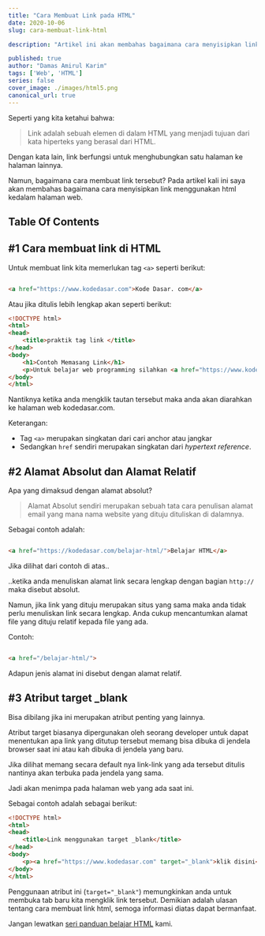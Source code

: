 ```yaml
---
title: "Cara Membuat Link pada HTML"
date: 2020-10-06
slug: cara-membuat-link-html

description: "Artikel ini akan membahas bagaimana cara menyisipkan link menggunakan html kedalam halaman web untuk menghubungkan satu halaman ke halaman lainnya"

published: true
author: "Damas Amirul Karim"
tags: ['Web', 'HTML']
series: false
cover_image: ./images/html5.png
canonical_url: true
---
```


Seperti yang kita ketahui bahwa:

> Link adalah sebuah elemen di dalam HTML yang menjadi tujuan dari kata hiperteks yang berasal dari HTML. 

Dengan kata lain, link berfungsi untuk menghubungkan satu halaman ke halaman lainnya.

Namun, bagaimana cara membuat link tersebut? Pada artikel kali ini saya akan membahas bagaimana cara menyisipkan link menggunakan html kedalam halaman web.

## Table Of Contents

## #1 Cara membuat link di HTML

Untuk membuat link kita memerlukan tag `<a>` seperti berikut:

```html

<a href="https://www.kodedasar.com">Kode Dasar. com</a>
```

Atau jika ditulis lebih lengkap akan seperti berikut:

```html
<!DOCTYPE html>
<html>
<head>
  	<title>praktik tag link </title>
</head>
<body>
    <h1>Contoh Memasang Link</h1>
    <p>Untuk belajar web programming silahkan <a href="https://www.kodedasar.com">klik disini</a></p>
</body>
</html>
```

Nantiknya ketika anda mengklik tautan tersebut maka anda akan diarahkan ke halaman web kodedasar.com.
 
Keterangan:
- Tag `<a>` merupakan singkatan dari cari anchor atau jangkar
- Sedangkan `href` sendiri merupakan singkatan dari *hypertext reference*.

## #2 Alamat Absolut dan Alamat Relatif

Apa yang dimaksud dengan alamat absolut?

> Alamat Absolut sendiri merupakan sebuah tata cara penulisan alamat email yang mana nama website yang dituju dituliskan di dalamnya.

Sebagai contoh adalah:

```html

<a href="https://kodedasar.com/belajar-html/">Belajar HTML</a>
```

Jika dilihat dari contoh di atas.. 

..ketika anda menuliskan alamat link secara lengkap dengan bagian `http://` maka disebut absolut. 

Namun, jika link yang dituju merupakan situs yang sama maka anda tidak perlu menuliskan link secara lengkap. Anda cukup mencantumkan alamat file yang dituju relatif kepada file yang ada.

Contoh:

```html

<a href="/belajar-html/">
```

Adapun jenis alamat ini disebut dengan alamat relatif.

## #3 Atribut target _blank

Bisa dibilang jika ini merupakan atribut penting yang lainnya.

Atribut target biasanya dipergunakan oleh seorang developer untuk dapat menentukan apa link yang ditutup tersebut memang bisa dibuka di jendela browser saat ini atau kah dibuka di jendela yang baru.

Jika dilihat memang secara default nya link-link yang ada tersebut ditulis nantinya akan terbuka pada jendela yang sama. 

Jadi akan menimpa pada halaman web yang ada saat ini. 

Sebagai contoh adalah sebagai berikut:

```html
<!DOCTYPE html>
<html>
<head>
    <title>Link menggunakan target _blank</title>
</head>
<body>
    <p><a href="https://www.kodedasar.com" target="_blank">klik disini</a> untuk membuka tab baru</p>
</body>
</html>
```
 
Penggunaan atribut ini (`target="_blank"`) memungkinkan anda untuk membuka tab baru kita mengklik link tersebut. Demikian adalah ulasan tentang cara membuat link html, semoga informasi diatas dapat bermanfaat. 

Jangan lewatkan [seri panduan belajar HTML](/blog/belajar-html/) kami.


